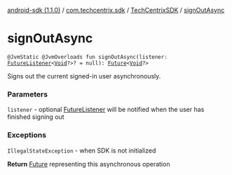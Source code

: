 [android-sdk (1.1.0)](../../index.md) / [com.techcentrix.sdk](../index.md) / [TechCentrixSDK](index.md) / [signOutAsync](./sign-out-async.md)

# signOutAsync

`@JvmStatic @JvmOverloads fun signOutAsync(listener: `[`FutureListener`](../../com.techcentrix.sdk.util/-future-listener/index.md)`<`[`Void`](https://developer.android.com/reference/java/lang/Void.html)`?>? = null): `[`Future`](https://developer.android.com/reference/java/util/concurrent/Future.html)`<`[`Void`](https://developer.android.com/reference/java/lang/Void.html)`?>`

Signs out the current signed-in user asynchronously.

### Parameters

`listener` - optional [FutureListener](../../com.techcentrix.sdk.util/-future-listener/index.md) will be notified when the user has finished signing out

### Exceptions

`IllegalStateException` - when SDK is not initialized

**Return**
[Future](https://developer.android.com/reference/java/util/concurrent/Future.html) representing this asynchronous operation


